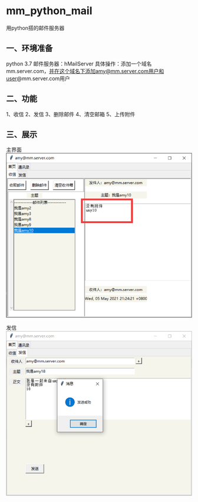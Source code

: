 # mm_python_mail
用python搭的邮件服务器
## 一、环境准备
python 3.7
邮件服务器：hMailServer
  具体操作：添加一个域名mm.server.com，并在这个域名下添加amy@mm.server.com用户和user@mm.server.com用户
## 二、功能
1、收信
2、发信
3、删除邮件
4、清空邮箱
5、上传附件

## 三、展示
主界面
![image](https://github.com/liuxiaofeii/mm_python_mail/raw/master/mm/picture/主界面.png)

发信
![image](https://github.com/liuxiaofeii/mm_python_mail/raw/master/mm/picture/发信界面.png)
